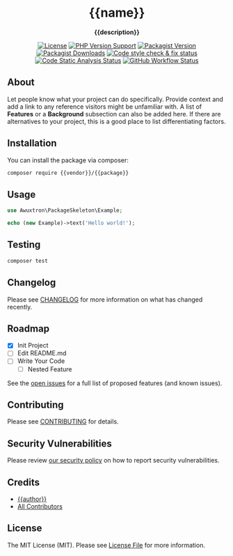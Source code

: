 <h1 align="center">{{name}}</h1>

<p align="center">
    <strong>{{description}}</strong>
</p>

<p align="center">
    <a href="https://github.com/{{vendor}}/{{package}}/blob/{{branch}}/README.md"><img alt="License" src="https://img.shields.io/github/license/{{vendor}}/{{package}}?style=flat-square"></a>
    <a href="https://php.net"><img alt="PHP Version Support" src="https://img.shields.io/packagist/php-v/{{vendor}}/{{package}}?style=flat-square"></a>
    <a href="https://packagist.org/packages/{{vendor}}/{{package}}"><img alt="Packagist Version" src="https://img.shields.io/packagist/v/{{vendor}}/{{package}}?style=flat-square"></a>
    <a href="https://packagist.org/packages/{{vendor}}/{{package}}"><img alt="Packagist Downloads" src="https://img.shields.io/packagist/dt/{{vendor}}/{{package}}?style=flat-square"></a>
    <a href="https://github.com/{{vendor}}/{{package}}/actions/workflows/fix-code-style.yml"><img alt="Code style check & fix status" src="https://img.shields.io/github/workflow/status/{{vendor}}/{{package}}/Check%20&%20fix%20styling?label=code%20style&style=flat-square"></a>
    <a href="https://github.com/{{vendor}}/{{package}}/actions/workflows/analyse.yml"><img alt="Code Static Analysis Status" src="https://img.shields.io/github/workflow/status/{{vendor}}/{{package}}/Code%20Static%20Analysis?label=analyse&style=flat-square"></a>
    <a href="https://github.com/{{vendor}}/{{package}}/actions/workflows/run-tests.yml"><img alt="GitHub Workflow Status" src="https://img.shields.io/github/workflow/status/{{vendor}}/{{package}}/Tests?label=tests&style=flat-square"></a>
</p>

## About

Let people know what your project can do specifically. Provide context and add a link to any reference visitors might be
unfamiliar with. A list of <strong>Features</strong> or a <strong>Background</strong> subsection can also be added here.
If there are alternatives to your
project, this is a good place to list differentiating factors.

## Installation

You can install the package via composer:

```bash
composer require {{vendor}}/{{package}}
```

## Usage

```php
use Awuxtron\PackageSkeleton\Example;

echo (new Example)->text('Hello world!');
```

## Testing

```bash
composer test
```

## Changelog

Please see [CHANGELOG](CHANGELOG.md) for more information on what has changed recently.

## Roadmap

- [x] Init Project
- [ ] Edit README.md
- [ ] Write Your Code
    - [ ] Nested Feature

See the [open issues](../../issues) for a full list of proposed features (and
known issues).

## Contributing

Please see [CONTRIBUTING](../../.github/CONTRIBUTING.md) for details.

## Security Vulnerabilities

Please review [our security policy](../../security/policy) on how to report security vulnerabilities.

## Credits

- [{{author}}](https://github.com/{{vendor}})
- [All Contributors](../../contributors)

## License

The MIT License (MIT). Please see [License File](LICENSE.md) for more information.
